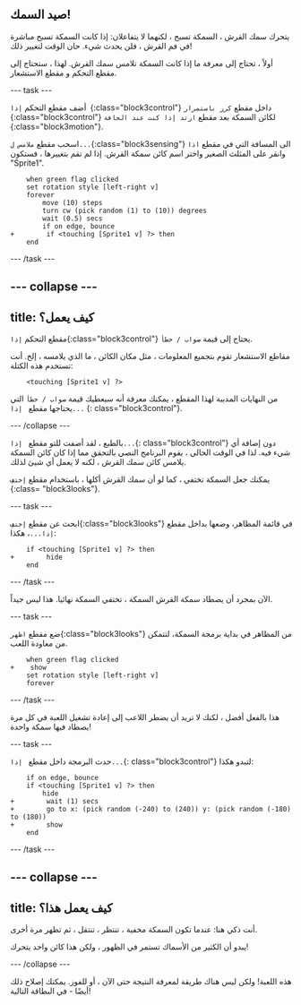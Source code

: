 ## صيد السمك!

يتحرك سمك القرش ، السمكة تسبح ، لكنهما لا يتفاعلان: إذا كانت السمكة تسبح مباشرة في فم القرش ، فلن يحدث شيء. حان الوقت لتغيير ذلك!

أولاً ، تحتاج إلى معرفة ما إذا كانت السمكة تلامس سمك القرش. لهذا ، ستحتاج إلى مقطع التحكم و مقطع الاستشعار.

--- task ---

أضف مقطع التحكم `إذا `{:class="block3control"} داخل مقطع `كرر باستمرار `{:class="block3control"} لكائن السمكة بعد مقطع `ارتد إذا كنت عند الحافة` {:class="block3motion"}.

اسحب مقطع `ملامس ل...`{:class="block3sensing"} الى المسافة التي في مقطع `اذا` وانقر على المثلث الصغير واختر اسم كائن سمكة القرش. إذا لم تقم بتغييرها ، فستكون "Sprite1".

```blocks3
    when green flag clicked
    set rotation style [left-right v]
    forever 
        move (10) steps
        turn cw (pick random (1) to (10)) degrees
        wait (0.5) secs
        if on edge, bounce
+        if <touching [Sprite1 v] ?> then
    end
```

--- /task ---

--- collapse ---
---
title: كيف يعمل؟
---

مقطع التحكم `إذا`{:class="block3control"} يحتاج إلى قيمة `صواب / خطأ`.

مقاطع الاستشعار تقوم بتجميع المعلومات ، مثل مكان الكائن ، ما الذي يلامسه ، إلخ. أنت تستخدم هذه الكتلة:

```blocks3
    <touching [Sprite1 v] ?>
```

من النهايات المدببة لهذا المقطع ، يمكنك معرفة أنه سيعطيك قيمة ` صواب / خطأ ` التي يحتاجها مقطع ` إذا...` {: class="block3control"}.

--- /collapse ---

بالطبع ، لقد أضفت للتو مقطع ` إذا...`{: class="block3control"} دون إضافة أي شيء فيه. لذا في الوقت الحالي ، يقوم البرنامج النصي بالتحقق مما إذا كان كائن السمكة يلامس كائن سمك القرش ، لكنه لا يعمل أي شيئ لذلك.

يمكنك جعل السمكة تختفي ، كما لو أن سمك القرش أكلها ، باستخدام مقطع `إختفِ` {:class= "block3looks"}.

--- task ---

ابحث عن مقطع `إختفِ`{:class="block3looks"} في قائمة المظاهر، وضعها بداخل مقطع `إذا...`، هكذا:

```blocks3
    if <touching [Sprite1 v] ?> then
+        hide
    end
```

--- /task ---

الآن بمجرد أن يصطاد سمكة القرش السمكة ، تختفي السمكة نهائيا. هذا ليس جيداً.

--- task ---

ضع مقطع `اظهر`{:class="block3looks"} من المظاهر في بداية برمجة السمكة، لتتمكن من معاودة اللعب.

```blocks3
    when green flag clicked
+    show
    set rotation style [left-right v]
    forever
```

--- /task ---

هذا بالفعل أفضل ، لكنك لا تريد أن يضطر اللاعب إلى إعادة تشغيل اللعبة في كل مرة يصطاد فيها سمكة واحدة!

--- task ---

حدث البرمجة داخل مقطع ` إذا...`{: class="block3control"} لتبدو هكذا:

```blocks3
    if on edge, bounce
    if <touching [Sprite1 v] ?> then
        hide
+        wait (1) secs
+        go to x: (pick random (-240) to (240)) y: (pick random (-180) to (180))
+        show
    end
```

--- /task ---

--- collapse ---
---
title: كيف يعمل هذا؟
---

أنت ذكي هنا: عندما تكون السمكة مخفية ، تنتظر ، تنتقل ، ثم تظهر مرة أخرى.

يبدو أن الكثير من الأسماك تستمر في الظهور ، ولكن هذا كائن واحد يتحرك!

--- /collapse ---

هذه اللعبة! ولكن ليس هناك طريقة لمعرفة النتيجة حتى الآن ، أو للفوز. يمكنك إصلاح ذلك أيضًا - في البطاقة التالية!